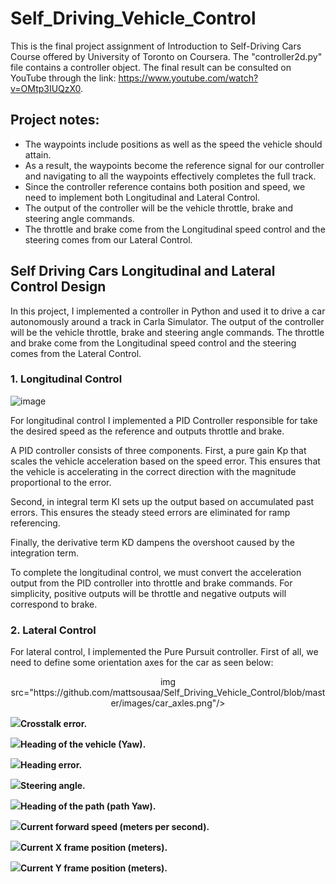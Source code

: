 # Self_Driving_Vehicle_Control

This is the final project assignment of Introduction to Self-Driving Cars Course offered by University of Toronto on Coursera. The "controller2d.py" file contains a controller object. The final result can be consulted on YouTube through the link: https://www.youtube.com/watch?v=OMtp3IUQzX0.

## Project notes:

* The waypoints include positions as well as the speed the vehicle should attain.
* As a result, the waypoints become the reference signal for our controller and navigating to all the waypoints effectively completes the full track.
* Since the controller reference contains both position and speed, we need to implement both Longitudinal and Lateral Control.
* The output of the controller will be the vehicle throttle, brake and steering angle commands.
* The throttle and brake come from the Longitudinal speed control and the steering comes from our Lateral Control.

## Self Driving Cars Longitudinal and Lateral Control Design
In this project, I implemented a controller in Python and used it to drive a car autonomously around a track in Carla Simulator. The output of the controller will be the vehicle throttle, brake and steering angle commands. The throttle and brake come from the Longitudinal speed control and the steering comes from the Lateral Control.

### 1. Longitudinal Control
![image](https://github.com/mattsousaa/Self_Driving_Vehicle_Control/blob/master/images/pid_longitudinal.png)

For longitudinal control I implemented a PID Controller responsible for take the desired speed as the reference and outputs throttle and brake.

A PID controller consists of three components. First, a pure gain Kp that scales the vehicle acceleration based on the speed error. This ensures that the vehicle is accelerating in the correct direction with the magnitude proportional to the error.

Second, in integral term KI sets up the output based on accumulated past errors. This ensures the steady steed errors are eliminated for ramp referencing.

Finally, the derivative term KD dampens the overshoot caused by the integration term.

To complete the longitudinal control, we must convert the acceleration output from the PID controller into throttle and brake commands. For simplicity, positive outputs will be throttle and negative outputs will correspond to brake.

### 2. Lateral Control

For lateral control, I implemented the Pure Pursuit controller. First of all, we need to define some orientation axes for the car as seen below:

<p align="center">
img src="https://github.com/mattsousaa/Self_Driving_Vehicle_Control/blob/master/images/car_axles.png"/>
</p>

**<p><img src="https://render.githubusercontent.com/render/math?math=e=">Crosstalk error.</p>**
**<p><img src="https://render.githubusercontent.com/render/math?math=\theta_c=">Heading of the vehicle (Yaw).</p>**
**<p><img src="https://render.githubusercontent.com/render/math?math=\psi=">Heading error.</p>**
**<p><img src="https://render.githubusercontent.com/render/math?math=\delta=">Steering angle.</p>**
**<p><img src="https://render.githubusercontent.com/render/math?math=\psi %2B\theta_c=">Heading of the path (path Yaw).</p>**
**<p><img src="https://render.githubusercontent.com/render/math?math=v=">Current forward speed (meters per second).</p>**
**<p><img src="https://render.githubusercontent.com/render/math?math=x_c=">Current X frame position (meters).</p>**
**<p><img src="https://render.githubusercontent.com/render/math?math=y_c=">Current Y frame position (meters).</p>**
